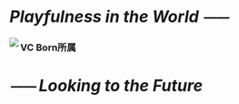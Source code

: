 # *Playfulness in the World ⏤⏤*

<img align="left" src="https://github-readme-stats.vercel.app/api/top-langs/?username=Paaaaa4" />  

### VC Born所属

# *⏤⏤ Looking to the Future*
